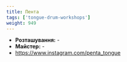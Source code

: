 ```yaml
---
title: Пента
tags: ['tongue-drum-workshops']
weight: 949
---
```


- **Розташування:** -
- **Майстер:** -
- https://www.instagram.com/penta_tongue
